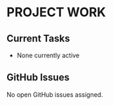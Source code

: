 # PROJECT WORK

## Current Tasks
- None currently active





## GitHub Issues

No open GitHub issues assigned.

